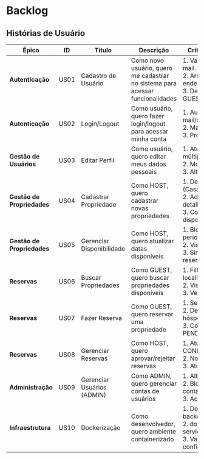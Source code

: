 # Backlog

## Histórias de Usuário

| **Épico**                  | **ID** | **Título**                 | **Descrição**                                                                 | **Critérios de Aceitação**                                                                                             | **Prioridade** |
| -------------------------- | ------ | -------------------------- | ----------------------------------------------------------------------------- | ---------------------------------------------------------------------------------------------------------------------- | -------------- |
| **Autenticação**           | US01   | Cadastro de Usuário        | Como novo usuário, quero me cadastrar no sistema para acessar funcionalidades | 1. Validação de CPF e e-mail. <br> 2. Armazenar telefone e endereço. <br> 3. Definir role inicial como GUEST.          | Must have      |
| **Autenticação**           | US02   | Login/Logout               | Como usuário, quero fazer login/logout para acessar minha conta               | 1. Autenticação com e-mail/senha. <br> 2. Manter sessão ativa. <br> 3. Proteger rotas privadas.                        | Must have      |
| **Gestão de Usuários**     | US03   | Editar Perfil              | Como usuário, quero editar meus dados pessoais                                | 1. Atualizar telefones múltiplos. <br> 2. Modificar endereço. <br> 3. Alterar senha.                                   | Must have      |
| **Gestão de Propriedades** | US04   | Cadastrar Propriedade      | Como HOST, quero cadastrar novas propriedades                                 | 1. Definir tipo (Casa/Apartamento). <br> 2. Adicionar descrição detalhada. <br> 3. Configurar disponibilidade inicial. | Must have      |
| **Gestão de Propriedades** | US05   | Gerenciar Disponibilidade  | Como HOST, quero atualizar datas disponíveis                                  | 1. Bloquear/desbloquear períodos. <br> 2. Visualizar calendário. <br> 3. Sincronizar com reservas existentes.          | Must have      |
| **Reservas**               | US06   | Buscar Propriedades        | Como GUEST, quero buscar propriedades disponíveis                             | 1. Filtros por localização/data. <br> 2. Visualizar amenities. <br> 3. Ver preço por noite.                            | Must have      |
| **Reservas**               | US07   | Fazer Reserva              | Como GUEST, quero reservar uma propriedade                                    | 1. Selecionar período. <br> 2. Definir número de hóspedes. <br> 3. Confirmar status PENDING.                           | Must have      |
| **Reservas**               | US08   | Gerenciar Reservas         | Como HOST, quero aprovar/rejeitar reservas                                    | 1. Atualizar status para CONFIRMED/CANCELLED. <br> 2. Notificar GUEST. <br> 3. Atualizar calendário.                   | Must have      |
| **Administração**          | US09   | Gerenciar Usuários (ADMIN) | Como ADMIN, quero gerenciar contas de usuários                                | 1. Alterar roles. <br> 2. Bloquear/desbloquear contas. <br> 3. Acessar histórico.                                      | Should have    |
| **Infraestrutura**         | US10   | Dockerização               | Como desenvolvedor, quero ambiente containerizado                             | 1. Dockerfile para backend/frontend. <br> 2. docker-compose com serviços. <br> 3. Variáveis de ambiente configuradas.  | Must have      |
